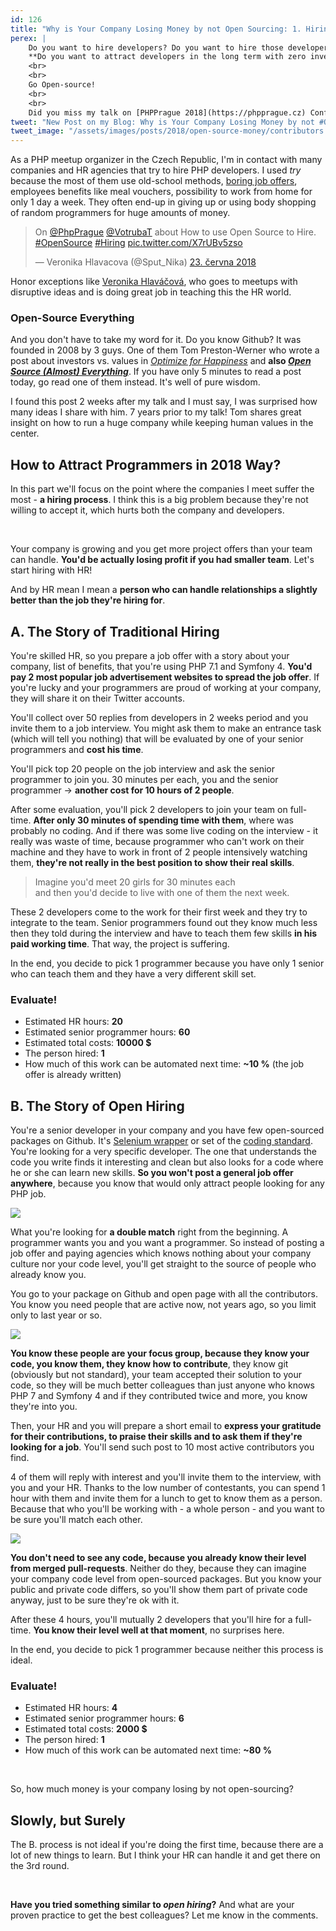 ```yaml
---
id: 126
title: "Why is Your Company Losing Money by not Open Sourcing: 1. Hiring"
perex: |
    Do you want to hire developers? Do you want to hire those developers who help your company in the long term? Do you want to save money for random picks of *HR* agencies? Do you want to hire developers who already know your code before even meeting you?
    **Do you want to attract developers in the long term with zero investment?**
    <br>
    <br>
    Go Open-source!
    <br>
    <br>
    Did you miss my talk on [PHPPrague 2018](https://phpprague.cz) Conference about this topic? Read this post.
tweet: "New Post on my Blog: Why is Your Company Losing Money by not #OpenSourcing: 1. Hiring #hr"
tweet_image: "/assets/images/posts/2018/open-source-money/contributors.gif"
---
```


As a PHP meetup organizer in the Czech Republic, I'm in contact with many companies and HR agencies that try to hire PHP developers. I used *try* because the most of them use old-school methods, [boring job offers](/blog/2017/11/20/how-to-write-interesting-job-offers-for-programmers/), employees benefits like meal vouchers, possibility to work from home for only 1 day a week. They often end-up in giving up or using body shopping of random programmers for huge amounts of money. 

<blockquote class="twitter-tweet text-center" data-lang="cs"><p lang="cs" dir="ltr">On <a href="https://twitter.com/PhpPrague?ref_src=twsrc%5Etfw">@PhpPrague</a> <a href="https://twitter.com/VotrubaT?ref_src=twsrc%5Etfw">@VotrubaT</a> about How to use Open Source to Hire. <a href="https://twitter.com/hashtag/OpenSource?src=hash&amp;ref_src=twsrc%5Etfw">#OpenSource</a> <a href="https://twitter.com/hashtag/Hiring?src=hash&amp;ref_src=twsrc%5Etfw">#Hiring</a> <a href="https://t.co/X7rUBv5zso">pic.twitter.com/X7rUBv5zso</a></p>&mdash; Veronika Hlavacova (@Sput_Nika) <a href="https://twitter.com/Sput_Nika/status/1010547562783354880?ref_src=twsrc%5Etfw">23. června 2018</a></blockquote>
    
<script async src="https://platform.twitter.com/widgets.js" charset="utf-8"></script>
    
Honor exceptions like <a href="https://twitter.com/sput_nika">Veronika Hlaváčová</a>, who goes to meetups with disruptive ideas and is doing great job in teaching this the HR world.

### Open-Source Everything

And you don't have to take my word for it. Do you know Github? It was founded in 2008 by 3 guys. One of them Tom Preston-Werner who wrote a post about investors vs. values in *[Optimize for Happiness](http://tom.preston-werner.com/2010/10/18/optimize-for-happiness.html)* and **also *[Open Source (Almost) Everything](http://tom.preston-werner.com/2011/11/22/open-source-everything.html)***. If you 
have only 5 minutes to read a post today, go read one of them instead. It's well of pure wisdom.

I found this post 2 weeks after my talk and I must say, I was surprised how many ideas I share with him. 7 years prior to my talk! Tom shares great insight on how to run a huge company while keeping human values in the center.

## How to Attract Programmers in 2018 Way?

In this part we'll focus on the point where the companies I meet suffer the most - **a hiring process**. I think this is a big problem because they're not willing to accept it, which hurts both the company and developers.

<br>

Your company is growing and you get more project offers than your team can handle. **You'd be actually losing profit if you had smaller team**. Let's start hiring with HR!

And by HR mean I mean a **person who can handle relationships a slightly better than the job they're hiring for**.

## A. The Story of Traditional Hiring

You're skilled HR, so you prepare a job offer with a story about your company, list of benefits, that you're using PHP 7.1 and Symfony 4. **You'd pay 2 most popular job advertisement websites to spread the job offer**. If you're lucky and your programmers are proud of working at your company, they will share it on their Twitter accounts.

You'll collect over 50 replies from developers in 2 weeks period and you invite them to a job interview. You might ask them to make an entrance task (which will tell you nothing) that will be evaluated by one of your senior programmers and **cost his time**.   

You'll pick top 20 people on the job interview and ask the senior programmer to join you. 30 minutes per each, you and the senior programmer → **another cost for 10 hours of 2 people**.

After some evaluation, you'll pick 2 developers to join your team on full-time. **After only 30 minutes of spending time with them**, where was probably no coding. And if there was some live coding on the interview - it really was waste of time, because programmer who can't work on their machine and they have to work in front of 2 people intensively watching them, **they're not really in the best position to show their real skills**.

<blockquote class="blockquote text-center">
    Imagine you'd meet 20 girls for 30 minutes each<br>
    and then you'd decide to live with one of them the next week.
</blockquote>

These 2 developers come to the work for their first week and they try to integrate to the team. Senior programmers found out they know much less then they told during the interview and have to teach them few skills **in his paid working time**. That way, the project is suffering.

In the end, you decide to pick 1 programmer because you have only 1 senior who can teach them and they have a very different skill set.

### Evaluate!

- Estimated HR hours: **20**
- Estimated senior programmer hours: **60** 
- Estimated total costs: **10000 $**
- The person hired: **1**
- How much of this work can be automated next time: **~10 %** (the job offer is already written)

## B. The Story of Open Hiring

You're a senior developer in your company and you have few open-sourced packages on Github. It's [Selenium wrapper](https://github.com/lmc-eu/steward) or set of the [coding standard](https://github.com/lmc-eu/steward). You're looking for a very specific developer. The one that understands the code you write finds it interesting and clean but also looks for a code where he or she can learn new skills. **So you won't post a general job offer anywhere**, because you know that would only attract people looking for any PHP job. 

<div class="text-center">
    <img src="/assets/images/posts/2018/open-source-money/match.jpg">
</div>

What you're looking for **a double match** right from the beginning. A programmer wants you and you want a programmer.
So instead of posting a job offer and paying agencies which knows nothing about your company culture nor your code level, you'll get straight to the source of people who already know you.

You go to your package on Github and open page with all the contributors. You know you need people that are active now, not years ago, so you limit only to last year or so. 

<div class="text-center">
    <img src="/assets/images/posts/2018/open-source-money/contributors.gif" class="img-thumbnail">
</div>

**You know these people are your focus group, because they know your code, you know them, they know how to contribute**, they know git (obviously but not standard), your team accepted their solution to your code, so they will be much better colleagues than just anyone who knows PHP 7 and Symfony 4 and if they contributed twice and more, you know they're into you.

Then, your HR and you will prepare a short email to **express your gratitude for their contributions, to praise their skills and to ask them if they're looking for a job**. You'll send such post to 10 most active contributors you find.

4 of them will reply with interest and you'll invite them to the interview, with you and your HR. Thanks to the low number of contestants, you can spend 1 hour with them and invite them for a lunch to get to know them as a person. Because that who you'll be working with - a whole person - and you want to be sure you'll match each other.

<div class="text-center">
    <img src="/assets/images/posts/2017/job-offers/attitude.jpg" class="img-thumbnail">
</div>  

**You don't need to see any code, because you already know their level from merged pull-requests**. Neither do they, because they can imagine your company code level from open-sourced packages. But you know your public and private code differs, so you'll show them part of private code anyway, just to be sure they're ok with it.

After these 4 hours, you'll mutually 2 developers that you'll hire for a full-time. **You know their level well at that moment**, no surprises here. 

In the end, you decide to pick 1 programmer because neither this process is ideal.

### Evaluate!

- Estimated HR hours: **4**
- Estimated senior programmer hours: **6** 
- Estimated total costs: **2000 $**
- The person hired: **1**
- How much of this work can be automated next time: **~80 %**

<br>

So, how much money is your company losing by not open-sourcing?

## Slowly, but Surely

The B. process is not ideal if you're doing the first time, because there are a lot of new things to learn. But I think your HR can handle it and get there on the 3rd round.  

<br>

**Have you tried something similar to *open hiring*?** And what are your proven practice to get the best colleagues? Let me know in the comments.

